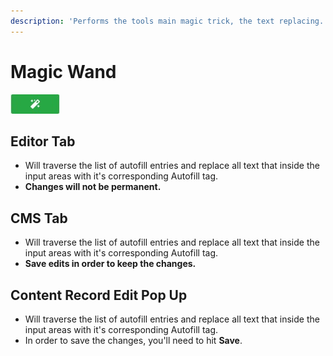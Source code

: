```yaml
---
description: 'Performs the tools main magic trick, the text replacing.'
---
```


# Magic Wand

![Magic Wand Button](../.gitbook/assets/apply_autofills%20%281%29.jpg)

## Editor Tab

* Will traverse the list of autofill entries and replace all text that inside the input areas with it's corresponding Autofill tag.
* **Changes will not be permanent.**

## CMS Tab

* Will traverse the list of autofill entries and replace all text that inside the input areas with it's corresponding Autofill tag.
* **Save edits in order to keep the changes.**

## Content Record Edit Pop Up

* Will traverse the list of autofill entries and replace all text that inside the input areas with it's corresponding Autofill tag.
* In order to save the changes, you'll need to hit **Save**.

